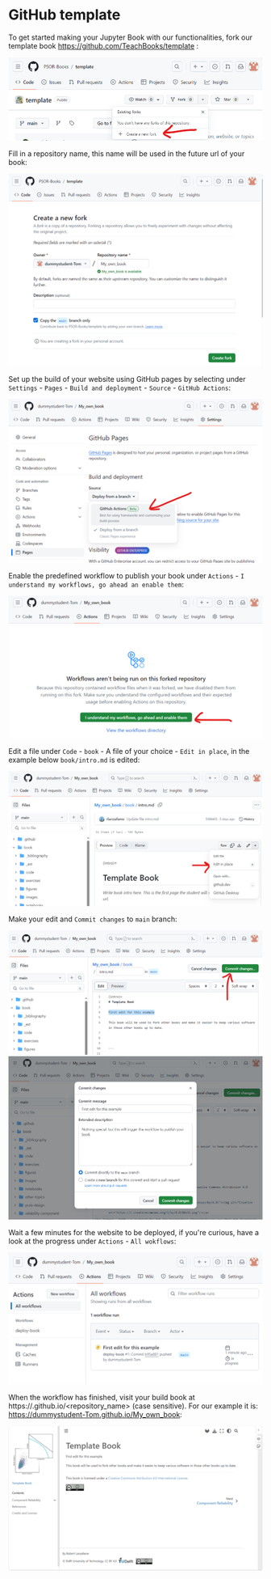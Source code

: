 # GitHub template

To get started making your Jupyter Book with our functionalities, fork our template book https://github.com/TeachBooks/template :

![alt text](../images/image.png)

Fill in a repository name, this name will be used in the future url of your book:

![alt text](../images/image-1.png)

Set up the build of your website using GitHub pages by selecting under `Settings` - `Pages` - `Build and deployment` - `Source` - `GitHub Actions`:

![alt text](../images/image-2.png)

Enable the predefined workflow to publish your book under `Actions` - `I understand my workflows, go ahead an enable them`:

![alt text](../images/image-3.png)

Edit a file under `Code` - `book` - A file of your choice - `Edit in place`, in the example below `book/intro.md` is edited:

![alt text](../images/image-5.png)

Make your edit and `Commit changes` to `main` branch:

![alt text](../images/image-6.png)
![alt text](../images/image-7.png)

Wait a few minutes for the website to be deployed, if you're curious, have a look at the progress under `Actions` - `All wokflows`:

![alt text](../images/image-8.png)

When the workflow has finished, visit your build book at https://<username>.github.io/<repository_name> (case sensitive). For our example it is: https://dummystudent-Tom.github.io/My_own_book:

![alt text](../images/image-9.png)